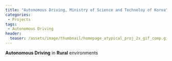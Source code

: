 ```yaml
---
title: "Autonomous Driving, Ministry of Science and Technoloy of Korea"
categories:
 - Projects
tags:
 - Autonomous Driving
header:
  teaser: /assets/image/thumbnail/homepage_atypical_proj_2x_gif_comp.gif
---
```


<b>Autonomous Driving</b> in <b>Rural</b> environments
